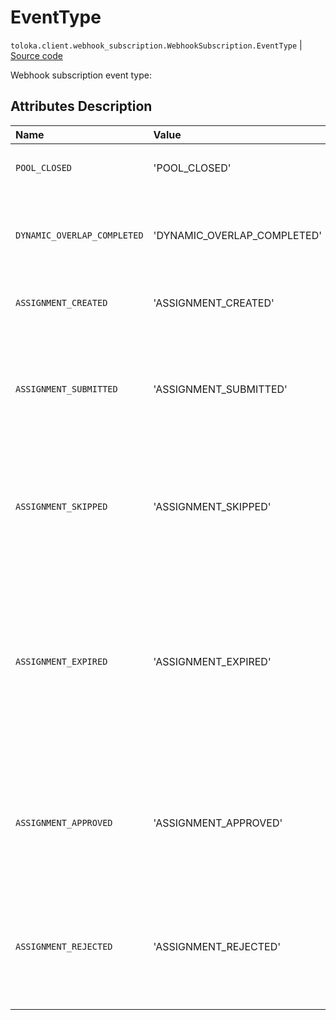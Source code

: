 # EventType
`toloka.client.webhook_subscription.WebhookSubscription.EventType` | [Source code](https://github.com/Toloka/toloka-kit/blob/v1.2.0.post1/src/client/webhook_subscription.py#L22)

Webhook subscription event type:

## Attributes Description

| Name | Value | Description |
| :------| :-----------| :----------| 
`POOL_CLOSED`|'POOL_CLOSED'|<p>The pool is closed.</p>
`DYNAMIC_OVERLAP_COMPLETED`|'DYNAMIC_OVERLAP_COMPLETED'|<p>There is an aggregated estimate for dynamic overlap.</p>
`ASSIGNMENT_CREATED`|'ASSIGNMENT_CREATED'|<p>Task created.</p>
`ASSIGNMENT_SUBMITTED`|'ASSIGNMENT_SUBMITTED'|<p>The task has been completed and is waiting for acceptance by the customer.</p>
`ASSIGNMENT_SKIPPED`|'ASSIGNMENT_SKIPPED'|<p>The task was taken to work, but the Toloker skipped it and did not return to it.</p>
`ASSIGNMENT_EXPIRED`|'ASSIGNMENT_EXPIRED'|<p>The task was taken to work, but the Toloker did not have time to complete it in the allotted time or refused it before the end of the term.</p>
`ASSIGNMENT_APPROVED`|'ASSIGNMENT_APPROVED'|<p>The task was performed by the Toloker and confirmed by the customer.</p>
`ASSIGNMENT_REJECTED`|'ASSIGNMENT_REJECTED'|<p>The task was completed by the Toloker, but rejected by the customer.</p>

